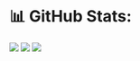 # 📊 GitHub Stats:
![](https://github-readme-stats.vercel.app/api?username=QuickOrBeDead&theme=dark&hide_border=false&include_all_commits=true&count_private=true)
![](https://github-readme-streak-stats.herokuapp.com/?user=QuickOrBeDead&theme=dark&hide_border=false)
![](https://github-readme-stats.vercel.app/api/top-langs/?username=QuickOrBeDead&theme=dark&hide_border=false&include_all_commits=true&count_private=true&layout=compact)
